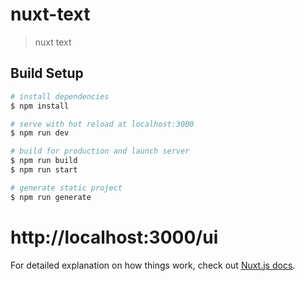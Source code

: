 # nuxt-text

> nuxt text

## Build Setup

``` bash
# install dependencies
$ npm install

# serve with hot reload at localhost:3000
$ npm run dev

# build for production and launch server
$ npm run build
$ npm run start

# generate static project
$ npm run generate
```

# http://localhost:3000/ui

For detailed explanation on how things work, check out [Nuxt.js docs](https://nuxtjs.org).
